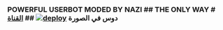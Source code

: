 ### POWERFUL USERBOT MODED BY NAZI ## THE ONLY WAY  # دوس في الصورة    [![deploy](https://telegra.ph/file/08719f255435c512a821d.jpg)](https://dashboard.heroku.com/new?button-url=https%3A%2F%2Fgithub.com%2Fnazkun%2Fsenku&template=https%3A%2F%2Fgithub.com%2Fnazkun%2Fsenku) ##  [القناة](https://telegram.dog/userbot_chat) 
